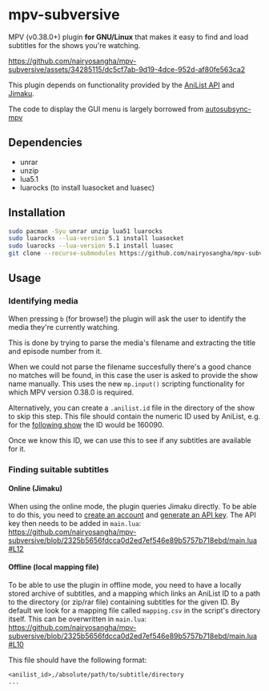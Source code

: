 # mpv-subversive

MPV (v0.38.0+) plugin **for GNU/Linux** that makes it easy to find and load subtitles for the shows you're watching.

https://github.com/nairyosangha/mpv-subversive/assets/34285115/dc5cf7ab-9d19-4dce-952d-af80fe563ca2



This plugin depends on functionality provided by the [AniList API](https://anilist.gitbook.io/anilist-apiv2-docs/overview/graphql) and [Jimaku](https://jimaku.cc/).

The code to display the GUI menu is largely borrowed from [autosubsync-mpv](https://github.com/joaquintorres/autosubsync-mpv)

## Dependencies
- unrar
- unzip
- lua5.1
- luarocks (to install luasocket and luasec)

## Installation
```sh
sudo pacman -Syu unrar unzip lua51 luarocks
sudo luarocks --lua-version 5.1 install luasocket
sudo luarocks --lua-version 5.1 install luasec
git clone --recurse-submodules https://github.com/nairyosangha/mpv-subversive.git ~/.config/mpv/scripts/mpv-subversive
```

## Usage

### Identifying media

When pressing `b` (for browse!) the plugin will ask the user to identify the media they're currently watching.

This is done by trying to parse the media's filename and extracting the title and episode number from it.

When we could not parse the filename succesfully there's a good chance no matches will be found, in this case the user is asked to provide the show name manually.
This uses the new `mp.input()` scripting functionality for which MPV version 0.38.0 is required.

Alternatively, you can create a `.anilist.id` file in the directory of the show to skip this step.
This file should contain the numeric ID used by AniList, e.g. for the [following show](https://anilist.co/anime/160090/Kaii-to-Otome-to-Kamikakushi/) the ID would be 160090.

Once we know this ID, we can use this to see if any subtitles are available for it.

### Finding suitable subtitles

#### Online (Jimaku)

When using the online mode, the plugin queries Jimaku directly. To be able to do this, you need to [create an account](https://jimaku.cc/login) and [generate an API key](https://jimaku.cc/account).
The API key then needs to be added in `main.lua`:
https://github.com/nairyosangha/mpv-subversive/blob/2325b5656fdcca0d2ed7ef546e89b5757b718ebd/main.lua#L12


#### Offline (local mapping file)
To be able to use the plugin in offline mode, you need to have a locally stored archive of subtitles, and a mapping which links an AniList ID to a path to the directory (or zip/rar file) containing subtitles for the given ID.
By default we look for a mapping file called `mapping.csv` in the script's directory itself. This can be overwritten in `main.lua`:
https://github.com/nairyosangha/mpv-subversive/blob/2325b5656fdcca0d2ed7ef546e89b5757b718ebd/main.lua#L10

This file should have the following format:
```
<anilist_id>,/absolute/path/to/subtitle/directory
...
```
